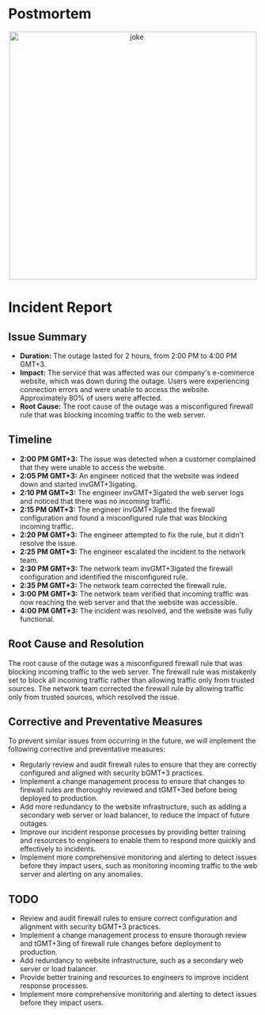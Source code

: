 # Postmortem

<p align="center">
    <img src="https://www.google.com/url?sa=i&url=https%3A%2F%2Fwww.pinterest.com%2Faustenarts%2Fdebugging-jokes%2F&psig=AOvVaw1MDmY9JntLGEZUZ-2k9Rne&ust=1684167586521000&source=images&cd=vfe&ved=0CBMQjhxqFwoTCPC4uZKb9f4CFQAAAAAdAAAAABAZ" width="500" title="joke">
</p>

# Incident Report

## Issue Summary
- **Duration:** The outage lasted for 2 hours, from 2:00 PM to 4:00 PM GMT+3.
- **Impact:** The service that was affected was our company's e-commerce website, which was down during the outage. Users were experiencing connection errors and were unable to access the website. Approximately 80% of users were affected.
- **Root Cause:** The root cause of the outage was a misconfigured firewall rule that was blocking incoming traffic to the web server.

## Timeline
- **2:00 PM GMT+3:** The issue was detected when a customer complained that they were unable to access the website.
- **2:05 PM GMT+3:** An engineer noticed that the website was indeed down and started invGMT+3igating.
- **2:10 PM GMT+3:** The engineer invGMT+3igated the web server logs and noticed that there was no incoming traffic.
- **2:15 PM GMT+3:** The engineer invGMT+3igated the firewall configuration and found a misconfigured rule that was blocking incoming traffic.
- **2:20 PM GMT+3:** The engineer attempted to fix the rule, but it didn't resolve the issue.
- **2:25 PM GMT+3:** The engineer escalated the incident to the network team.
- **2:30 PM GMT+3:** The network team invGMT+3igated the firewall configuration and identified the misconfigured rule.
- **2:35 PM GMT+3:** The network team corrected the firewall rule.
- **3:00 PM GMT+3:** The network team verified that incoming traffic was now reaching the web server and that the website was accessible.
- **4:00 PM GMT+3:** The incident was resolved, and the website was fully functional.

## Root Cause and Resolution
The root cause of the outage was a misconfigured firewall rule that was blocking incoming traffic to the web server. The firewall rule was mistakenly set to block all incoming traffic rather than allowing traffic only from trusted sources. The network team corrected the firewall rule by allowing traffic only from trusted sources, which resolved the issue. 

## Corrective and Preventative Measures
To prevent similar issues from occurring in the future, we will implement the following corrective and preventative measures:
- Regularly review and audit firewall rules to ensure that they are correctly configured and aligned with security bGMT+3 practices.
- Implement a change management process to ensure that changes to firewall rules are thoroughly reviewed and tGMT+3ed before being deployed to production.
- Add more redundancy to the website infrastructure, such as adding a secondary web server or load balancer, to reduce the impact of future outages.
- Improve our incident response processes by providing better training and resources to engineers to enable them to respond more quickly and effectively to incidents.
- Implement more comprehensive monitoring and alerting to detect issues before they impact users, such as monitoring incoming traffic to the web server and alerting on any anomalies.

## TODO
- Review and audit firewall rules to ensure correct configuration and alignment with security bGMT+3 practices.
- Implement a change management process to ensure thorough review and tGMT+3ing of firewall rule changes before deployment to production.
- Add redundancy to website infrastructure, such as a secondary web server or load balancer.
- Provide better training and resources to engineers to improve incident response processes.
- Implement more comprehensive monitoring and alerting to detect issues before they impact users.

